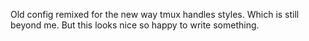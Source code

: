 Old config remixed for the new way tmux handles styles. Which is still beyond me. 
But this looks nice so happy to write something. 

